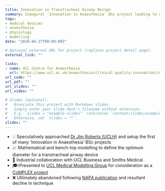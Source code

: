 ```yaml
---
title: Innovation in Transtracheal Airway Design
summary: Inaugural 'Innovation in Anaesthesia' BSc project leading to multidisciplinary and industrial collaboration
tags:
- medical devices
- anaesthesia
- physiology
- modelling
date: "2010-04-27T00:00:00Z"

# Optional external URL for project (replaces project detail page).
external_link: ""

links:
- name: UCL Centre for Anaesthesia
  url: https://www.ucl.ac.uk/anaesthesia/clinical-quality-innovation/innovation
url_code: ""
url_pdf: ""
url_slides: ""
url_video: ""

# Slides (optional).
#   Associate this project with Markdown slides.
#   Simply enter your slide deck's filename without extension.
#   E.g. `slides = "example-slides"` references `content/slides/example-slides.md`.
#   Otherwise, set `slides = ""`.
slides: ""
---
```


* 💡 Speculatively approached [Dr Jim Roberts (UCLH)](https://www.ucl.ac.uk/anaesthesia/clinical-quality-innovation/innovation) and setup the first of many ‘Innovation in Anaesthesia’ BSc projects
* 📈 Mathematical and bench-top modelling to define the optimum diameter for a transtracheal airway device
* 🔧 Industrial collaboration with UCL Business and Smiths Medical
* 🎓rPresented to [UCL Medical Modelling Group](https://www.ucl.ac.uk/medical-modelling/) for consideration as a [CoMPLEX project](https://www.ucl.ac.uk/complex/)
* ❌ Ultimately abandoned following [NAP4 publication](https://www.nationalauditprojects.org.uk/NAP4-Report) and resultant decline in technique

